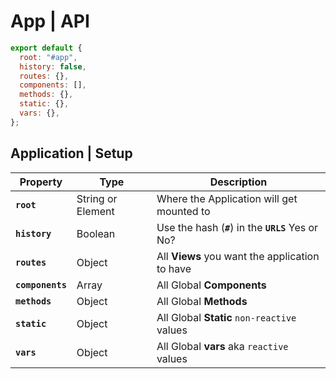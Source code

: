 # **App** | API

```js
export default {
  root: "#app",
  history: false,
  routes: {},
  components: [],
  methods: {},
  static: {},
  vars: {},
};
```

## Application | **Setup**

| Property         | Type              | Description                                         |
| ---------------- | ----------------- | --------------------------------------------------- |
| **`root`**       | String or Element | Where the Application will get mounted to           |
| **`history`**    | Boolean           | Use the hash (**`#`**) in the **`URLS`** Yes or No? |
| **`routes`**     | Object            | All **Views** you want the application to have      |
| **`components`** | Array             | All Global **Components**                           |
| **`methods`**    | Object            | All Global **Methods**                              |
| **`static`**     | Object            | All Global **Static** `non-reactive` values         |
| **`vars`**       | Object            | All Global **vars** aka `reactive` values           |
